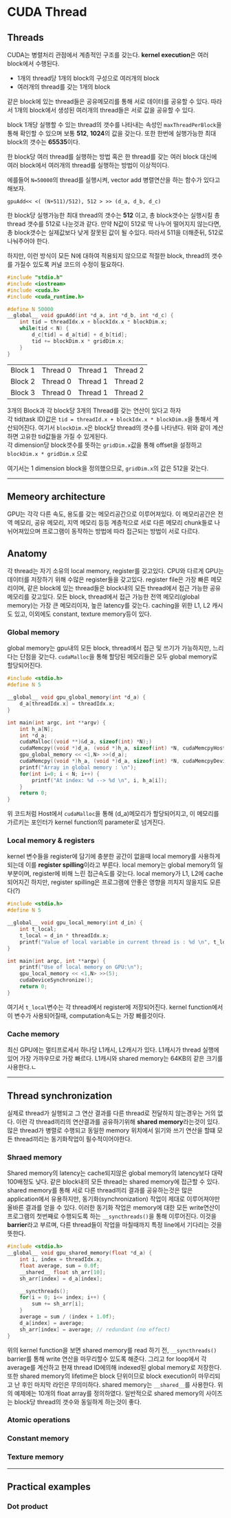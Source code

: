 # CUDA Thread

## Threads
CUDA는 병렬처리 관점에서 계층적인 구조를 갖는다. **kernel execution**은 여러 block에서 수행된다.  
* 1개의 thread당 1개의 block의 구성으로 여러개의 block
* 여러개의 thread를 갖는 1개의 block

같은 block에 있는 thread들은 공유메모리를 통해 서로 데이터를 공유할 수 있다. 따라서 1개의 block에서 생성된 여러개의 thread들은 서로 값을 공유할 수 있다. 

block 1개당 실행할 수 있는 thread의 갯수를 나타내는 속성인 `maxThreadPerBlock`을 통해 확인할 수 있으며 보통 **512**, **1024**의 값을 갖는다. 또한 한번에 실행가능한 최대 block의 갯수는 **65535**이다.

한 block당 여러 thread를 실행하는 방법 혹은 한 thread를 갖는 여러 block 대신에 여러 block에서 여러개의 thread를 실행하는 방법이 이상적이다. 

에를들어 `N=50000`의 thread를 실행시켜, vector add 병렬연산을 하는 함수가 있다고 해보자.
```
gpuAdd<< <( (N+511)/512), 512 > >> (d_a, d_b, d_c)
```
한 block당 실행가능한 최대 thread의 갯수는 **512** 이고, 총 block갯수는 실행시킬 총 thread 갯수를 512로 나눈것과 같다. 만약 N값이 512로 딱 나누어 떨어지지 않는다면, 총 block갯수는 실제값보다 낮게 잘못된 값이 될 수있다. 따라서 511을 더해준뒤, 512로 나눠주어야 한다.

하지만, 이런 방식이 모든 N에 대하여 적용되지 않으므로 적절한 block, thread의 갯수를 가질수 있도록 커널 코드의 수정이 필요하다.
```cpp
#include "stdio.h"
#include <iostream>
#include <cuda.h>
#include <cuda_runtime.h>

#define N 50000
__global__ void gpuAdd(int *d_a, int *d_b, int *d_c) {
    int tid = threadIdx.x + blockIdx.x * blockDim.x;
    while(tid < N) {
        d_c[tid] = d_a[tid] + d_b[tid];
        tid += blockDim.x * gridDim.x;
    }
}
```

|         |          |          |          |
|---------|----------|----------|----------|
| Block 1 | Thread 0 | Thread 1 | Thread 2 |
| Block 2 | Thread 0 | Thread 1 | Thread 2 |
| Block 3 | Thread 0 | Thread 1 | Thread 2 |

3개의 Block과 각 block당 3개의 Thread를 갖는 연산이 있다고 하자  
각 tid(task ID)값은 `tid = threadId.x + blockIdx.x * blockDim.x`을 통해서 계산되어진다. 여기서 `blockDim.x`은 block당 thread의 갯수를 나타낸다. 위와 같이 계산하면 고유한 tid값들을 가질 수 있게된다.  
각 dimension당 block갯수를 뜻하는 `gridDim.x`값을 통해 offset을 설정하고 `blockDim.x * gridDim.x` 으로 

여기서는 1 dimension block을 정의했으므로, `gridDim.x`의 값은 512을 갖는다.

---

## Memeory architecture
GPU는 각각 다른 속도, 용도를 갖는 메모리공간으로 이루어져있다. 이 메모리공간은 전역 메모리, 공유 메모리, 지역 메모리 등등 계층적으로 서로 다른 메모리 chunk들로 나뉘어져있으며 프로그램이 동작하는 방법에 따라 접근되는 방법이 서로 다르다.

## Anatomy
각 thread는 자기 소유의 local memory, register를 갖고있다. CPU와 다르게 GPU는 데이터를 저장하기 위해 수많은 register들을 갖고있다. register file은 가장 빠른 메모리이며, 같은 block에 있는 thread들은 block내의 모든 thread에서 접근 가능한 공유 메모리를 갖고있다. 모든 block, thread에서 접근 가능한 전역 메모리(global memory)는 가장 큰 메모리이자, 높은 latency를 갖는다. caching을 위한 L1, L2 캐시도 있고, 이외에도 constant, texture memory등이 있다.

### Global memory
global memory는 gpu내의 모든 block, thread에서 접근 및 쓰기가 가능하지만, 느리다는 단점을 갖는다. `cudaMalloc`을 통해 할당된 메모리들은 모두 global memory로 할당되어진다.
```cpp
#include <stdio.h>
#define N 5

__global__ void gpu_global_memory(int *d_a) {
    d_a[threadIdx.x] = threadIdx.x;
}

int main(int argc, int **argv) {
    int h_a[N];
    int *d_a;
    cudaMalloc((void **)&d_a, sizeof(int) *N);)
    cudaMemcpy((void *)d_a, (void *)h_a, sizeof(int) *N, cudaMemcpyHostToDevice);
    gpu_global_memory << <1,N> >>(d_a);
    cudaMemcpy((void *)h_a, (void *)d_a, sizeof(int) *N, cudaMemcpyDeviceToHost);
    printf("Array in global memory : \n");
    for(int i=0; i < N; i++) {
        printf("At index: %d --> %d \n", i, h_a[i]);
    }
    return 0;
}
```

위 코드처럼 Host에서 `cudaMalloc`을 통해 (d_a)메모리가 할당되어지고, 이 메모리를 가르키는 포인터가 kernel function의 parameter로 넘겨진다.  

### Local memory & registers
kernel 변수들을 register에 담기에 충분한 공간이 없을때 local memory를 사용하게 되는데 이를 **register spilling**이라고 부른다. local memory는 global memory의 일부분이며, register에 비해 느린 접근속도를 갖는다. local memory가 L1, L2에 cache되어지긴 하지만, register spilling은 프로그램에 안좋은 영향을 끼치지 않을지도 모른다(?)
```cpp
#include <stdio.h>
#define N 5

__global__ void gpu_local_memory(int d_in) {
    int t_local;
    t_local = d_in * threadIdx.x;
    printf("Value of local variable in current thread is : %d \n", t_local);
}

int main(int argc, int **argv) {
    printf("Use of local memory on GPU:\n");
    gpu_local_memory << <1,N> >>(5);
    cudaDeviceSynchronize();
    return 0;
}
```
여기서 `t_local`변수는 각 thread에서 register에 저장되어진다. kernel function에서 이 변수가 사용되어질때, computation속도는 가장 빠를것이다.

### Cache memory
최신 GPU에는 멀티프로세서 하나당 L1캐시, L2캐시가 있다. L1캐시가 thread 실행에 있어 가장 가까우므로 가장 빠르다. L1캐시와 shared memory는 64KB의 같은 크기를 사용한다.ㄴ

---

## Thread synchronization
실제로 thread가 실행되고 그 연산 결과를 다른 thread로 전달하지 않는경우는 거의 없다. 이런 각 thread끼리의 연산결과를 공유하기위해 **shared memory**라는것이 있다. 많은 thread가 병렬로 수행되고 동일한 memory 위치에서 읽기와 쓰기 연산을 할떄 모든 thread끼리는 동기화작업이 필수적이어야한다.

### Shraed memory  
Shared memory의 latency는 cache되지않은 global memory의 latency보다 대략 100배정도 낮다. 같은 block내의 모든 thread는 shared memory에 접근할 수 있다. shared memory를 통해 서로 다른 thread끼리 결과를 공유하는것은 많은 application에서 유용하지만, 동기화(synchronization) 작업이 제대로 이루어져야만 올바른 결과를 얻을 수 있다. 이러한 동기화 작업은 memory에 대한 모든 write연산이 프로그램의 첫번째로 수행되도록 하는 `__syncthreads()`을 통해 이루어진다. 이것을 **barrier**라고 부르며, 다른 thread들이 작업을 마칠때까지 특정 line에서 기다리는 것을 뜻한다.  

```cpp
#include <stdio.h>
__global__ void gpu_shared_memory(float *d_a) {
    int i, index = threadIdx.x;
    float average, sum = 0.0f;
    __shared__ float sh_arr[10];
    sh_arr[index] = d_a[index];

    __syncthreads();
    for(i = 0; i<= index; i++) {
        sum += sh_arr[i];
    }
    average = sum / (index + 1.0f);
    d_a[index] = average;
    sh_arr[index] = average; // redundant (no effect)
}
```
위의 kernel function을 보면 shared memory를 read 하기 전, `__syncthreads()` barrier를 통해 write 연산을 마무리할수 있도록 해준다. 그리고 for loop에서 각 average를 계산하고 현재 thread ID에의해 indexed된 global memory로 저장한다. 또한 shared memory의 lifetime은 block 단위이므로 block execution이 마무리되고 난 후인 마지막 라인은 무의미하다. shared memory는 `__shared__`를 사용한다. 위의 예제에는 10개의 float array를 정의하였다. 일반적으로 shared memory의 사이즈는 block당 thread의 갯수와 동일하게 하는것이 좋다. 

### Atomic operations

### Constant memory  

### Texture memory  


---
## Practical examples
### Dot product



